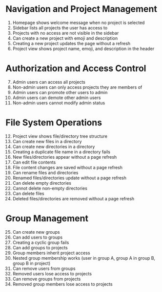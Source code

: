# Navigation and Project Management

1. Homepage shows welcome message when no project is selected
2. Sidebar lists all projects the user has access to
3. Projects with no access are not visible in the sidebar
4. Can create a new project with emoji and description
5. Creating a new project updates the page without a refresh
6. Project view shows project name, emoji, and description in the header

# Authorization and Access Control

7. Admin users can access all projects
8. Non-admin users can only access projects they are members of
9. Admin users can promote other users to admin
10. Admin users can demote other admin users
11. Non-admin users cannot modify admin status

# File System Operations

12. Project view shows file/directory tree structure
13. Can create new files in a directory
14. Can create new directories in a directory
15. Creating a duplicate file name in a directory fails
16. New files/directories appear without a page refresh
17. Can edit file contents
18. File content changes are saved without a page refresh
19. Can rename files and directories
20. Renamed files/directories update without a page refresh
21. Can delete empty directories
22. Cannot delete non-empty directories
23. Can delete files
24. Deleted files/directories are removed without a page refresh

# Group Management

25. Can create new groups
26. Can add users to groups
27. Creating a cyclic group fails
28. Can add groups to projects
29. Group members inherit project access
30. Nested group membership works (user in group A, group A in group B, group B in project)
31. Can remove users from groups
32. Removed users lose access to projects
33. Can remove groups from projects
34. Removed group members lose access to projects
